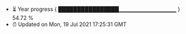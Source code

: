 - ⏳ Year progress { ████████████████▁▁▁▁▁▁▁▁▁▁▁▁▁▁ } 54.72 %
- ⏰ Updated on Mon, 19 Jul 2021 17:25:31 GMT

